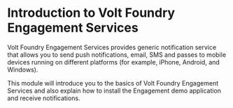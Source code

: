 # Introduction to Volt Foundry Engagement Services

Volt Foundry Engagement Services provides generic notification service that allows you to send push notifications, email, SMS and passes to mobile devices running on different platforms (for example, iPhone, Android, and Windows).

This module will introduce you to the basics of Volt Foundry Engagement Services and also explain how to install the Engagement demo application and receive notifications.

